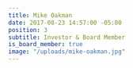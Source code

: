 ```yaml
---
title: Mike Oakman
date: 2017-08-23 14:57:00 -05:00
position: 3
subtitle: Investor & Board Member
is_board_member: true
image: "/uploads/mike-oakman.jpg"
---
```


